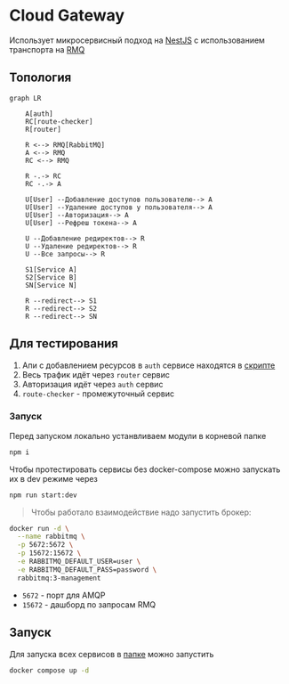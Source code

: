 # Cloud Gateway

Использует микросервисный подход на [NestJS](https://nestjs.com/) с использованием транспорта на [RMQ](https://www.rabbitmq.com/)

## Топология

```mermaid
graph LR
    
    A[auth]
    RC[route-checker]
    R[router]

    R <--> RMQ[RabbitMQ]
    A <--> RMQ
    RC <--> RMQ

    R -.-> RC
    RC -.-> A

    U[User] --Добавление доступов пользователю--> A
    U[User] --Удаление доступов у пользователя--> A
    U[User] --Авторизация--> A
    U[User] --Рефреш токена--> A

    U --Добавление редиректов--> R
    U --Удаление редиректов--> R
    U --Все запросы--> R

    S1[Service A]
    S2[Service B]
    SN[Service N]

    R --redirect--> S1 
    R --redirect--> S2 
    R --redirect--> SN 

```

## Для тестирования

1. Апи с добавлением ресурсов в `auth` сервисе находятся в [скрипте](./scripts/auth_n_test.sh)
2. Весь трафик идёт через `router` сервиc
3. Авторизация идёт через `auth` сервис 
4. `route-checker` - промежуточный сервис


### Запуск

Перед запуском локально устанвливаем модули в корневой папке


```bash
npm i
```

Чтобы протестировать сервисы без docker-compose можно запускать их в dev режиме через

```bash
npm run start:dev
```

> Чтобы работало взаимодействие надо запустить брокер:

```bash
docker run -d \
  --name rabbitmq \
  -p 5672:5672 \
  -p 15672:15672 \
  -e RABBITMQ_DEFAULT_USER=user \
  -e RABBITMQ_DEFAULT_PASS=password \
  rabbitmq:3-management
```

- `5672` - порт для AMQP
- `15672` - дашборд по запросам RMQ


## Запуск

Для запуска всех сервисов в [папке](./deploy/local_cluster/) можно запустить

```bash
docker compose up -d
```
